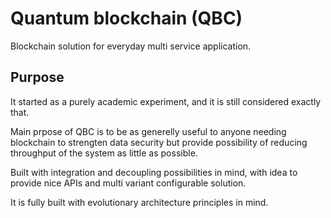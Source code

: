 # Quantum blockchain (QBC)

Blockchain solution for everyday multi service application. 

## Purpose

It started as a purely academic experiment, and it is still considered exactly that.

Main prpose of QBC is to be as generelly useful to anyone needing blockchain to strengten data security but provide possibility of reducing throughput of the system as little as possible.

Built with integration and decoupling possibilities in mind, with idea to provide nice APIs and multi variant configurable solution. 


It is fully built with evolutionary architecture principles in mind.